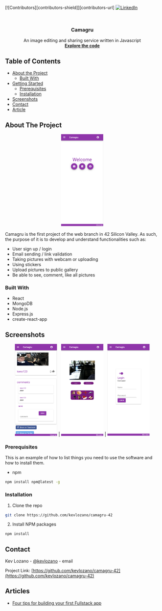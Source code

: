 [![Contributors][contributors-shield]][contributors-url]
[![LinkedIn][linkedin-shield]][linkedin-url]



<!-- PROJECT LOGO -->
<br />
<p align="center">

  <h3 align="center">Camagru</h3>

  <p align="center">
    An image editing and sharing service written in Javascript
    <br />
    <a href="https://github.com/kevlozano/camagru-42"><strong>Explore the code</strong></a>
    <br />
  </p>
</p>



<!-- TABLE OF CONTENTS -->
## Table of Contents

* [About the Project](#about-the-project)
  * [Built With](#built-with)
* [Getting Started](#getting-started)
  * [Prerequisites](#prerequisites)
  * [Installation](#installation)
* [Screenshots](#screenshots)
* [Contact](#contact)
* [Article](#articles)



<!-- ABOUT THE PROJECT -->
## About The Project
<p align="center">
  <img src="./images/screenshot.png" height=300px width=auto>
</p>
Camagru is the first project of the web branch in 42 Silicon Valley. As such, the purpose of it is to develop and understand functionalities such as: 

* User sign up / login
* Email sending / link validation
* Taking pictures with webcam or uploading
* Using stickers
* Upload pictures to public gallery
* Be able to see, comment, like all pictures



### Built With

* React
* MongoDB
* Node.js
* Express.js
* create-react-app



<!-- GETTING STARTED -->
## Screenshots

<p align="center">
  <img src="./images/screenshot3.png" height=300px width=auto> |
  <img src="./images/screenshot2.png" height=300px width=auto> |
  <img src="./images/screenshot4.png" height=300px width=auto>
</p>

### Prerequisites

This is an example of how to list things you need to use the software and how to install them.
* npm
```sh
npm install npm@latest -g
```

### Installation
 
1. Clone the repo
```sh
git clone https://github.com/kevlozano/camagru-42
```
2. Install NPM packages
```sh
npm install
```

<!-- CONTACT -->
## Contact

Kev Lozano - [@kevlozano](https://twitter.com/kevlozano) - email

Project Link: [https://github.com/kevlozano/camagru-42](https://github.com/kevlozano/camagru-42)



<!-- ACKNOWLEDGEMENTS -->
## Articles

* [Four tips for building your first Fullstack app](https://dev.to/kevlozano/four-tips-for-building-your-first-fullstack-app-from-a-beginner-s-perspective-53e7)


<!-- MARKDOWN LINKS & IMAGES -->
<!-- https://www.markdownguide.org/basic-syntax/#reference-style-links -->
[linkedin-shield]: https://img.shields.io/badge/-LinkedIn-black.svg?style=flat-square&logo=linkedin&colorB=555
[linkedin-url]: https://linkedin.com/in/kevinlozanolopez
[product-screenshot]: images/screenshot.png